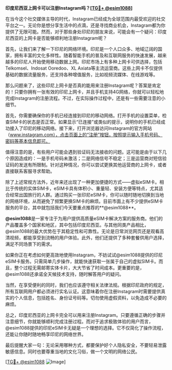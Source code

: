**印度尼西亚上网卡可以注册Instagram吗？[[TG💪+ @esim1088](https://t.me/s/esim1088)]**

在当今这个社交媒体主导的时代，Instagram已经成为全球范围内最受欢迎的社交平台之一。无论你是想分享生活中的点滴，还是寻找商业机会，Instagram都为你提供了无限可能。然而，对于那些身处印尼的朋友来说，可能会有一个疑问：印度尼西亚的上网卡是否能够顺利地注册Instagram呢？

首先，让我们来了解一下印尼的网络环境。印尼是一个人口众多、地域辽阔的国家，拥有丰富的文化多样性。随着智能手机的普及和互联网服务的快速发展，越来越多的印尼人开始使用移动数据上网。印尼市场上有多种上网卡可供选择，包括Telkomsel、Indosat Ooredoo、XL Axiata等主流运营商。这些上网卡不仅提供基础的数据流量服务，还支持各种增值服务，比如视频流媒体、在线游戏等。

那么问题来了，这些印尼上网卡是否真的能用来注册Instagram呢？答案是肯定的！只要你拥有一张有效的印尼上网卡，并且手机支持4G网络，你就可以轻松地完成Instagram的注册流程。不过，在实际操作过程中，还是有一些需要注意的小细节。

首先，你需要确保你的手机已经连接到印尼的移动网络。打开手机的设置菜单，检查SIM卡的状态是否正常。如果显示“已连接”或类似的提示，说明你的手机已经成功接入了印尼的移动网络。接下来，打开浏览器访问Instagram的官方网站（www.instagram.com），点击页面上的“注册”按钮，按照提示输入手机号码、密码等基本信息即可。

值得注意的是，有些用户可能会遇到验证码无法接收的问题。这可能是由于以下几个原因造成的：一是手机号码未激活；二是网络信号不稳定；三是运营商对短信验证码的发送有所限制。针对这种情况，你可以尝试更换其他运营商的上网卡，或者直接联系客服寻求帮助。

除了上述常规方法外，近年来还出现了一种更加便捷的方式——虚拟eSIM卡。相比于传统的实体SIM卡，eSIM卡具有体积小、重量轻、安装方便等特点，尤其适合经常出国旅行的人群。通过购买一张印尼eSIM卡，你可以随时随地切换到当地的网络环境，从而避免了频繁更换SIM卡的麻烦。目前市面上有不少提供eSIM卡服务的平台，其中就包括我们今天要重点推荐的**@esim1088**。

**@esim1088**是一家专注于为用户提供高质量eSIM卡解决方案的服务商。他们的产品覆盖多个国家和地区，其中包括印度尼西亚。与其他同类产品相比，@esim1088的最大优势在于其稳定性和可靠性。无论是日常浏览网页还是观看高清视频，都能享受到流畅的用户体验。此外，他们还提供了多种套餐供用户选择，满足不同场景下的需求。

如果你正在考虑如何更高效地使用Instagram，不妨试试@esim1088提供的印尼eSIM卡服务。只需简单几步操作，就能快速获取一张属于自己的虚拟SIM卡。而且，整个过程无需邮寄实体卡片，大大节省了时间成本。更重要的是，@esim1088还承诺全天候技术支持，随时解答用户的疑问。

当然，在享受便利的同时，我们也应该遵守相关法律法规。根据印尼政府的规定，所有互联网用户都必须进行实名认证。这意味着你在注册Instagram时需要提供真实的个人信息，包括姓名、身份证号码等。切勿使用虚假资料，以免造成不必要的麻烦。

总之，印度尼西亚的上网卡完全可以用来注册Instagram。只要遵循正确的步骤并注意细节，你就能够顺利完成注册过程。而对于追求极致体验的用户而言，@esim1088提供的印尼eSIM卡无疑是一个理想的选择。它不仅简化了操作流程，还能让你随时随地畅享印尼的网络世界。

最后提醒大家一句：无论采用哪种方式，都要保护好个人隐私安全，不要轻易泄露敏感信息。同时也要尊重当地的文化习俗，做一个文明的网络公民。

[[TG💪+ @esim1088](https://t.me/s/esim1088) ![Image](https://i.postimg.cc/4NQfJmqS/Snipaste-2025-05-13-00-14-12.png)]